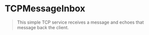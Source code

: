 # TCPMessageInbox
>This simple TCP service receives a message and echoes that message back the client.
